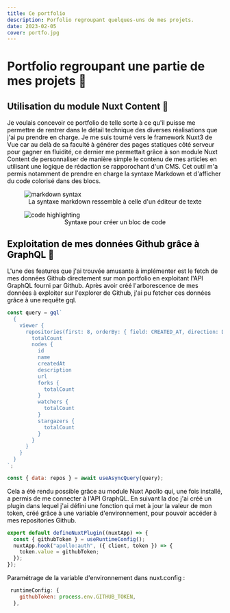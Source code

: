 ```yaml
---
title: Ce portfolio
description: Porfolio regroupant quelques-uns de mes projets.
date: 2023-02-05
cover: portfo.jpg
---
```


# Portfolio regroupant une partie de mes projets 📌

## Utilisation du module Nuxt Content 📜

<font color="black">Je voulais concevoir ce portfolio de telle sorte à ce qu'il puisse me permettre de rentrer dans le détail technique des diverses réalisations que j'ai pu prendre en charge. Je me suis tourné vers le framework Nuxt3 de Vue car au delà de sa faculté à générer des pages statiques côté serveur pour gagner en fluidité, ce dernier me permettait grâce à son module Nuxt Content de personnaliser de manière simple le contenu de mes articles en utilisant une logique de rédaction se rapporochant d'un CMS. Cet outil m'a permis notamment de prendre en charge la syntaxe Markdown et d'afficher du code colorisé dans des blocs.

<figure><img style="display: block; margin-left: auto; margin-right: auto" src="/images/projets/markd.jpg" alt="markdown syntax"></img><figcaption><center><font color="black">La syntaxe markdown ressemble à celle d'un éditeur de texte</center></figcaption></figure>

<figure><img style="display: block; margin-left: auto; margin-right: auto" src="/images/projets/c-highlight.jpg" alt="code highlighting"></img><figcaption><center><font color="black">Syntaxe pour créer un bloc de code</center></figcaption></figure>

## Exploitation de mes données Github grâce à GraphQL 📐

L'une des features que j'ai trouvée amusante à implémenter est le fetch de mes données Github directement sur mon portfolio en exploitant l'API GraphQL fourni par Github. Après avoir créé l'arborescence de mes données à exploiter sur l'explorer de Github, j'ai pu fetcher ces données grâce à une requête gql.

```js
const query = gql`
  {
    viewer {
      repositories(first: 8, orderBy: { field: CREATED_AT, direction: DESC }) {
        totalCount
        nodes {
          id
          name
          createdAt
          description
          url
          forks {
            totalCount
          }
          watchers {
            totalCount
          }
          stargazers {
            totalCount
          }
        }
      }
    }
  }
`;

const { data: repos } = await useAsyncQuery(query);
```

Cela a été rendu possible grâce au module Nuxt Apollo qui, une fois installé, a permis de me connecter à l'API GraphQL. En suivant la doc j'ai créé un plugin dans lequel j'ai défini une fonction qui met à jour la valeur de mon token, créé grâce à une variable d'environnement, pour pouvoir accéder à mes repositories Github.

```js
export default defineNuxtPlugin((nuxtApp) => {
  const { githubToken } = useRuntimeConfig();
  nuxtApp.hook("apollo:auth", ({ client, token }) => {
    token.value = githubToken;
  });
});
```

Paramétrage de la variable d'environnement dans nuxt.config :

```js
 runtimeConfig: {
    githubToken: process.env.GITHUB_TOKEN,
  },
```
